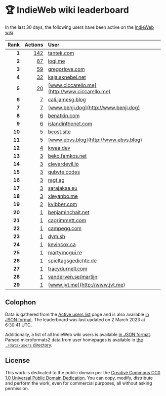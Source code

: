 # 🏆 IndieWeb wiki leaderboard

In the last 30 days, the following users have been active on the [IndieWeb wiki](https://indieweb.org).

| Rank | Actions | User |
|-----:|--------:|:-----|
| **1** | [142](https://indieweb.org/Special:Contributions/Tantek.com) | [tantek.com](http://tantek.com) |
| **2** | [87](https://indieweb.org/Special:Contributions/Loqi.me) | [loqi.me](http://loqi.me) |
| **3** | [59](https://indieweb.org/Special:Contributions/Gregorlove.com) | [gregorlove.com](http://gregorlove.com) |
| **4** | [32](https://indieweb.org/Special:Contributions/Kaja.sknebel.net) | [kaja.sknebel.net](http://kaja.sknebel.net) |
| **5** | [20](https://indieweb.org/Special:Contributions/Www.ciccarello.me) | [www.ciccarello.me](http://www.ciccarello.me) |
| **6** | [7](https://indieweb.org/Special:Contributions/Cali.jamesg.blog) | [cali.jamesg.blog](http://cali.jamesg.blog) |
| **7** | [7](https://indieweb.org/Special:Contributions/Www.benji.dog) | [www.benji.dog](http://www.benji.dog) |
| **8** | [6](https://indieweb.org/Special:Contributions/Benatkin.com) | [benatkin.com](http://benatkin.com) |
| **9** | [6](https://indieweb.org/Special:Contributions/Islandinthenet.com) | [islandinthenet.com](http://islandinthenet.com) |
| **10** | [5](https://indieweb.org/Special:Contributions/Bcost.site) | [bcost.site](http://bcost.site) |
| **11** | [5](https://indieweb.org/Special:Contributions/Www.ebvs.blog) | [www.ebvs.blog](http://www.ebvs.blog) |
| **12** | [4](https://indieweb.org/Special:Contributions/Kwaa.dev) | [kwaa.dev](http://kwaa.dev) |
| **13** | [3](https://indieweb.org/Special:Contributions/Beko.famkos.net) | [beko.famkos.net](http://beko.famkos.net) |
| **14** | [3](https://indieweb.org/Special:Contributions/Cleverdevil.io) | [cleverdevil.io](http://cleverdevil.io) |
| **15** | [3](https://indieweb.org/Special:Contributions/Qubyte.codes) | [qubyte.codes](http://qubyte.codes) |
| **16** | [3](https://indieweb.org/Special:Contributions/Ragt.ag) | [ragt.ag](http://ragt.ag) |
| **17** | [3](https://indieweb.org/Special:Contributions/Sarajaksa.eu) | [sarajaksa.eu](http://sarajaksa.eu) |
| **18** | [3](https://indieweb.org/Special:Contributions/Xieyanbo.me) | [xieyanbo.me](http://xieyanbo.me) |
| **19** | [2](https://indieweb.org/Special:Contributions/Kvibber.com) | [kvibber.com](http://kvibber.com) |
| **20** | [1](https://indieweb.org/Special:Contributions/Benjaminchait.net) | [benjaminchait.net](http://benjaminchait.net) |
| **21** | [1](https://indieweb.org/Special:Contributions/Cagrimmett.com) | [cagrimmett.com](http://cagrimmett.com) |
| **22** | [1](https://indieweb.org/Special:Contributions/Campegg.com) | [campegg.com](http://campegg.com) |
| **23** | [1](https://indieweb.org/Special:Contributions/Dym.sh) | [dym.sh](http://dym.sh) |
| **24** | [1](https://indieweb.org/Special:Contributions/Kevincox.ca) | [kevincox.ca](http://kevincox.ca) |
| **25** | [1](https://indieweb.org/Special:Contributions/Martymcgui.re) | [martymcgui.re](http://martymcgui.re) |
| **26** | [1](https://indieweb.org/Special:Contributions/Spieltagsgedichte.de) | [spieltagsgedichte.de](http://spieltagsgedichte.de) |
| **27** | [1](https://indieweb.org/Special:Contributions/Tracydurnell.com) | [tracydurnell.com](http://tracydurnell.com) |
| **28** | [1](https://indieweb.org/Special:Contributions/Vanderven.se_martijn) | [vanderven.se/martijn](http://vanderven.se/martijn) |
| **29** | [1](https://indieweb.org/Special:Contributions/Www.jvt.me) | [www.jvt.me](http://www.jvt.me) |


## Colophon

Data is gathered from the [Active users list](https://indieweb.org/Special:ActiveUsers) page and is also available [in JSON format](https://github.com/jgarber623/indieweb-wiki-leaderboard/blob/main/data/leaderboard.json). The leaderboard was last updated on 2 March 2023 at 6:30:41 UTC.

Additionally, a list of all IndieWeb wiki users is available [in JSON format](https://github.com/jgarber623/indieweb-wiki-leaderboard/blob/main/data/users.json). Parsed microformats2 data from user homepages is available in [the `./data/users` directory](https://github.com/jgarber623/indieweb-wiki-leaderboard/blob/main/data/users).

## License

This work is dedicated to the public domain per the [Creative Commons CC0 1.0 Universal Public Domain Dedication](https://creativecommons.org/publicdomain/zero/1.0/). You can copy, modify, distribute and perform the work, even for commercial purposes, all without asking permission.
